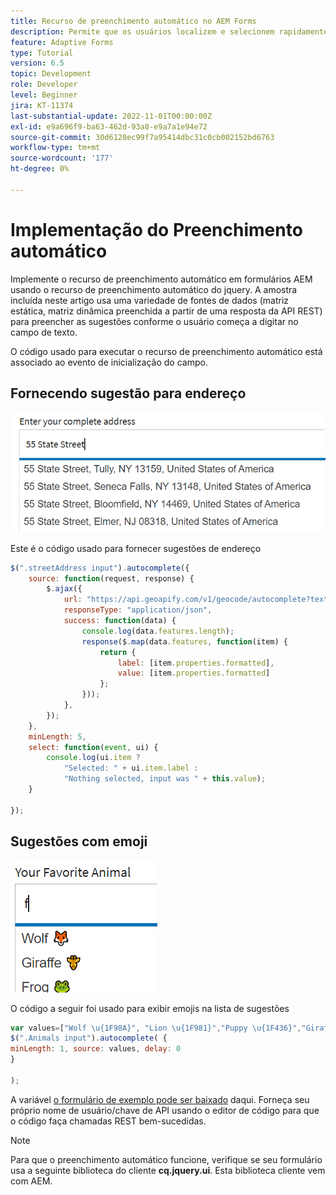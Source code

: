 ```yaml
---
title: Recurso de preenchimento automático no AEM Forms
description: Permite que os usuários localizem e selecionem rapidamente de uma lista pré-preenchida de valores à medida que digitam, aproveitando a pesquisa e a filtragem.
feature: Adaptive Forms
type: Tutorial
version: 6.5
topic: Development
role: Developer
level: Beginner
jira: KT-11374
last-substantial-update: 2022-11-01T00:00:00Z
exl-id: e9a696f9-ba63-462d-93a8-e9a7a1e94e72
source-git-commit: 30d6120ec99f7a95414dbc31c0cb002152bd6763
workflow-type: tm+mt
source-wordcount: '177'
ht-degree: 0%

---
```


# Implementação do Preenchimento automático

Implemente o recurso de preenchimento automático em formulários AEM usando o recurso de preenchimento automático do jquery.
A amostra incluída neste artigo usa uma variedade de fontes de dados (matriz estática, matriz dinâmica preenchida a partir de uma resposta da API REST) para preencher as sugestões conforme o usuário começa a digitar no campo de texto.

O código usado para executar o recurso de preenchimento automático está associado ao evento de inicialização do campo.

## Fornecendo sugestão para endereço

![país-sugestões](assets/auto-complete2.png)



Este é o código usado para fornecer sugestões de endereço

```javascript
$(".streetAddress input").autocomplete({
    source: function(request, response) {
        $.ajax({
            url: "https://api.geoapify.com/v1/geocode/autocomplete?text=" + request.term + "&apiKey=Your API Key", //please get your own API key with geoapify.com
            responseType: "application/json",
            success: function(data) {
                console.log(data.features.length);
                response($.map(data.features, function(item) {
                    return {
                        label: [item.properties.formatted],
                        value: [item.properties.formatted]
                    };
                }));
            },
        });
    },
    minLength: 5,
    select: function(event, ui) {
        console.log(ui.item ?
            "Selected: " + ui.item.label :
            "Nothing selected, input was " + this.value);
    }

});
```





## Sugestões com emoji

![país-sugestões](assets/auto-complete3.png)

O código a seguir foi usado para exibir emojis na lista de sugestões

```javascript
var values=["Wolf \u{1F98A}", "Lion \u{1F981}","Puppy \u{1F436}","Giraffe \u{1F992}","Frog \u{1F438}"];
$(".Animals input").autocomplete( {
minLength: 1, source: values, delay: 0
}

);
```

A variável [o formulário de exemplo pode ser baixado](assets/auto-complete-form.zip) daqui. Forneça seu próprio nome de usuário/chave de API usando o editor de código para que o código faça chamadas REST bem-sucedidas.

>[!NOTE]
>
> Para que o preenchimento automático funcione, verifique se seu formulário usa a seguinte biblioteca do cliente **cq.jquery.ui**. Esta biblioteca cliente vem com AEM.
